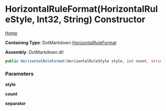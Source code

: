 # HorizontalRuleFormat\(HorizontalRuleStyle, Int32, String\) Constructor

[Home](../../../README.md#_top)

**Containing Type**: DotMarkdown\.[HorizontalRuleFormat](../README.md#_top)

**Assembly**: DotMarkdown\.dll

```csharp
public HorizontalRuleFormat(HorizontalRuleStyle style, int count, string separator)
```

### Parameters

**style**

**count**

**separator**